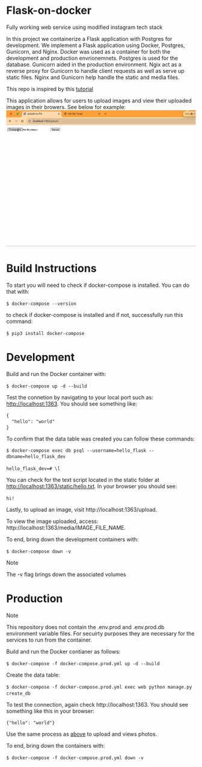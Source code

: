 # Flask-on-docker
Fully working web service using modified instagram tech stack

In this project we containerize a Flask application with Postgres for development. We implement a Flask application using Docker, Postgres, Gunicorn, and Nginx. Docker was used as a container for both the development and production envrionemnets. Postgres is used for the database. Gunicorn aided in the production environment. Ngix act as a reverse proxy for Gunicorn to handle client requests as well as serve up static files. Nginx and Gunicorn help handle the static and media files. 

This repo is inspired by this [tutorial](https://testdriven.io/blog/dockerizing-flask-with-postgres-gunicorn-and-nginx/)

This application allows for users to upload images and view their uploaded images in their browers. See below for example:
![](https://github.com/rachelHoman/flask-on-docker/blob/main/hw3-screen-recording.gif)


# Build Instructions
To start you will need to check if docker-compose is installed. You can do that with:

`$ docker-compose --version`

to check if docker-compose is installed and if not, successfully run this command:

`$ pip3 install docker-compose`

# Development
Build and run the Docker container with:

`$ docker-compose up -d --build`

Test the connetion by navigating to your local port such as: [http://localhost:1363](http://localhost:1363). You should see something like:

```
{
  "hello": "world"
}
```
To confirm that the data table was created you can follow these commands:

```
$ docker-compose exec db psql --username=hello_flask --dbname=hello_flask_dev

hello_flask_dev=# \l
```

You can check for the text script located in the static folder at [http://localhost:1363/static/hello.txt](http://localhost:1363/static/hello.txt). In your browser you should see:

`hi!`

Lastly, to upload an image, visit http://localhost:1363/upload.

To view the image uploaded, access: http://localhost:1363/media/IMAGE_FILE_NAME.

To end, bring down the development containers with:

`$ docker-compose down -v`

>[!NOTE]
>The -v flag brings down the associated volumes


# Production
>[!NOTE]
>This repository does not contain the .env.prod and .env.prod.db environment variable files. For secuirty purposes they are necessary for the services to run from the container.

Build and run the Docker contianer as follows:

`$ docker-compose -f docker-compose.prod.yml up -d --build`

Create the data table:

`$ docker-compose -f docker-compose.prod.yml exec web python manage.py create_db`

To test the connection, again check http://localhost:1363. You should see something like this in your browser:

```
{"hello": "world"}
```
Use the same process as [above](https://github.com/rachelHoman/flask-on-docker/blob/main/README.md#:~:text=hi!-,Lastly,-%2C%20to%20upload%20an) to upload and views photos.


To end, bring down the containers with:

`$ docker-compose -f docker-compose.prod.yml down -v`

